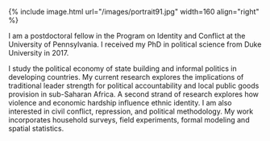 



{% include image.html url="/images/portrait91.jpg" width=160 align="right" %}



I am a postdoctoral fellow in the Program on Identity and Conflict at the University of Pennsylvania. I received my PhD in political science from Duke University in 2017.

[//]: # (I study informal politics and state building in developing countries.)


I study the political economy of state building and informal politics in developing countries.
My current research explores the implications of traditional leader strength for political accountability and local public goods provision in sub-Saharan Africa. A second strand of research explores how violence and economic hardship influence ethnic identity. I am also interested in civil conflict, repression, and political methodology. My work incorporates household surveys, field experiments, formal modeling and spatial statistics.

[//]: # (I am also interested in political methodology, particularly household surveys, field experiments, formal modeling and spatial statistics.)


